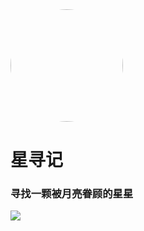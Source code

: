 <!--
 * @Author: 蔡鑫 1058360098@qq.com
 * @Date: 2021-02-07 16:56:54
 * @LastEditors: 蔡鑫 1058360098@qq.com
 * @LastEditTime: 2023-03-22 14:42:52
 * @FilePath: \docsify\docs\_coverpage.md
 * @Description: 这是默认设置,请设置`customMade`, 打开koroFileHeader查看配置 进行设置: https://github.com/OBKoro1/koro1FileHeader/wiki/%E9%85%8D%E7%BD%AE
-->
<!-- _coverpage.md -->

<img width="180px" style="border-radius: 50%" bor src="//cdn.jsdelivr.net/gh/13160692449/pics-storage/logo.jpg"/>

<h1>星寻记</h1>

<h3>寻找一颗被月亮眷顾的星星</h3>

<!-- 背景图片 -->

![](//cdn.jsdelivr.net/gh/13160692449/pics-storage/background.jpg)
